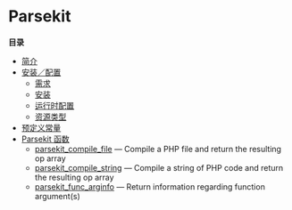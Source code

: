 Parsekit
========

**目录**

-   [简介](/intro/parsekit.html)
-   [安装／配置](/parsekit/setup.html)
    -   [需求](/parsekit/setup.html#需求)
    -   [安装](/parsekit/setup.html#安装)
    -   [运行时配置](/parsekit/setup.html#运行时配置)
    -   [资源类型](/parsekit/setup.html#资源类型)
-   [预定义常量](/parsekit/constants.html)
-   [Parsekit 函数](/ref/parsekit.html)
    -   [parsekit\_compile\_file](/ref/parsekit.html#parsekit_compile_file)
        — Compile a PHP file and return the resulting op array
    -   [parsekit\_compile\_string](/ref/parsekit.html#parsekit_compile_string)
        — Compile a string of PHP code and return the resulting op array
    -   [parsekit\_func\_arginfo](/ref/parsekit.html#parsekit_func_arginfo)
        — Return information regarding function argument(s)
